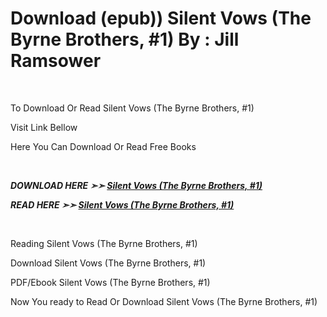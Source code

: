 <h1>Download (epub)) Silent Vows (The Byrne Brothers, #1) By : Jill Ramsower</h1>
<p>&nbsp;</p>
<p>To Download Or Read Silent Vows (The Byrne Brothers, #1)</p>
<p>Visit Link Bellow</p>
<p>Here You Can Download Or Read Free Books</p>
<p>&nbsp;</p>
<p><b><I>DOWNLOAD HERE ➣➣ <a href="https://pdfworldnow.com/?book=61425509" rel="noopener">Silent Vows (The Byrne Brothers, #1)</a></I></b></p>

<p><b><I>READ HERE ➣➣ <a href="https://pdfworldnow.com/?book=61425509" rel="noopener">Silent Vows (The Byrne Brothers, #1)</a></I></b></p>
<p>&nbsp;</p>
<p>Reading Silent Vows (The Byrne Brothers, #1)</p>
<p>Download Silent Vows (The Byrne Brothers, #1)</p>
<p>PDF/Ebook Silent Vows (The Byrne Brothers, #1)</p>
<p>Now You ready to Read Or Download Silent Vows (The Byrne Brothers, #1)</p>
